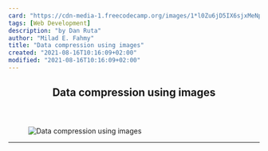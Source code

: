 ```yaml
---
card: "https://cdn-media-1.freecodecamp.org/images/1*l0Zu6jD5IX6sjxMeNpuoXA.png"
tags: [Web Development]
description: "by Dan Ruta"
author: "Milad E. Fahmy"
title: "Data compression using images"
created: "2021-08-16T10:16:09+02:00"
modified: "2021-08-16T10:16:09+02:00"
---
```

<div class="site-wrapper">
<main id="site-main" class="site-main outer">
<div class="inner">
<article class="post-full post tag-web-development tag-javascript tag-programming tag-artificial-intelligence tag-algorithms ">
<header class="post-full-header">
<h1 class="post-full-title">Data compression using images</h1>
</header>
<figure class="post-full-image">
<picture>
<source media="(max-width: 700px)" sizes="1px" srcset="data:image/gif;base64,R0lGODlhAQABAIAAAAAAAP///yH5BAEAAAAALAAAAAABAAEAAAIBRAA7 1w">
<source media="(min-width: 701px)" sizes="(max-width: 800px) 400px,
(max-width: 1170px) 700px,
1400px" srcset="https://cdn-media-1.freecodecamp.org/images/1*l0Zu6jD5IX6sjxMeNpuoXA.png 300w,
https://cdn-media-1.freecodecamp.org/images/1*l0Zu6jD5IX6sjxMeNpuoXA.png 600w,
https://cdn-media-1.freecodecamp.org/images/1*l0Zu6jD5IX6sjxMeNpuoXA.png 1000w,
https://cdn-media-1.freecodecamp.org/images/1*l0Zu6jD5IX6sjxMeNpuoXA.png 2000w">
<img onerror="this.style.display='none'" src="https://cdn-media-1.freecodecamp.org/images/1*l0Zu6jD5IX6sjxMeNpuoXA.png" alt="Data compression using images">
</picture>
</figure>
<section class="post-full-content">
<div class="post-content medium-migrated-article">
</div>
<hr>
</section>
</article>
</div>
</main>
</div>
<!-- Google Tag Manager (noscript) -->
<!-- End Google Tag Manager (noscript) -->
